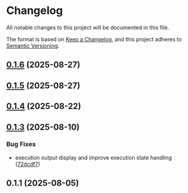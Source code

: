 # Changelog

All notable changes to this project will be documented in this file.

The format is based on [Keep a Changelog](https://keepachangelog.com/en/1.0.0/),
and this project adheres to [Semantic Versioning](https://semver.org/spec/v2.0.0.html).



## [0.1.6](https://github.com/nacal/runbook-admin/compare/v0.1.5...v0.1.6) (2025-08-27)

## [0.1.5](https://github.com/nacal/runbook-admin/compare/v0.1.4...v0.1.5) (2025-08-27)

## [0.1.4](https://github.com/nacal/runbook-admin/compare/v0.1.3...v0.1.4) (2025-08-22)

## [0.1.3](https://github.com/nacal/runbook-admin/compare/v0.1.1...v0.1.3) (2025-08-10)


### Bug Fixes

* execution output display and improve execution state handling ([72dcdf7](https://github.com/nacal/runbook-admin/commit/72dcdf7a1ba8b0f69d39f015473949e9591190bc))

## 0.1.1 (2025-08-05)
